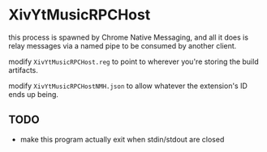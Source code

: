 ﻿# XivYtMusicRPCHost

this process is spawned by Chrome Native Messaging, and all it does is relay messages via a named pipe to be consumed by
another client.

modify `XivYtMusicRPCHost.reg` to point to wherever you're storing the build artifacts.

modify `XivYtMusicRPCHostNMH.json` to allow whatever the extension's ID ends up being.

## TODO

- make this program actually exit when stdin/stdout are closed
